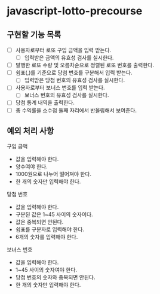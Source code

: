 # javascript-lotto-precourse

## 구현할 기능 목록

- [ ]  사용자로부터 로또 구입 금액을 입력 받는다.
    - [ ]  입력받은 금액의 유효성 검사를 실시한다.
- [ ]  발행한 로또 수량 및 오름차순으로 정렬된 로또 번호를 출력한다.
- [ ]  쉼표(,)를 기준으로 당첨 번호를 구분해서 입력 받는다.
    - [ ]  입력받은 당첨 번호의 유효성 검사를 실시한다.
- [ ]  사용자로부터 보너스 번호를 입력 받는다.
    - [ ]  보너스 번호의 유효성 검사를 실시한다.
- [ ]  당첨 통계 내역을 출력한다.
- [ ]  총 수익률을 소수점 둘째 자리에서 반올림해서 보여준다.

## 예외 처리 사항

구입 금액

- 값을 입력해야 한다.
- 양수여야 한다.
- 1000원으로 나누어 떨어져야 한다.
- 한 개의 숫자만 입력해야 한다.

당첨 번호

- 값을 입력해야 한다.
- 구분된 값은 1~45 사이의 숫자이다.
- 값은 중복되면 안된다.
- 쉼표를 구분자로 입력해야 한다.
- 6개의 숫자를 입력해야 한다.

보너스 번호

- 값을 입력해야 한다.
- 1~45 사이의 숫자여야 한다.
- 당첨 번호의 숫자와 중복되면 안된다.
- 한 개의 숫자만 입력해야 한다.